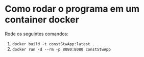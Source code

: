 # Como rodar o programa em um container docker
Rode os seguintes comandos:
1. `docker build -t constStwApp:latest .`
3. `docker run -d --rm -p 8080:8080 constStwApp`
